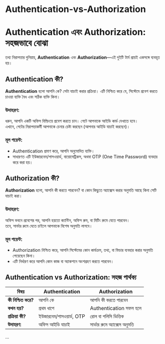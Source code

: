 # Authentication-vs-Authorization
# Authentication এবং Authorization: সহজভাবে বোঝা

তথ্য নিরাপত্তার দুনিয়ায়, **Authentication** এবং **Authorization**—এই দুইটি টার্ম প্রায়ই একসঙ্গে ব্যবহৃত হয়।

## Authentication কী?
**Authentication** হলো আপনি কে? সেটা যাচাই করার প্রক্রিয়া। এটি নিশ্চিত করে যে, সিস্টেমে প্রবেশ করতে চাওয়া ব্যক্তি বৈধ এবং সঠিক ব্যক্তি কিনা।

### উদাহরণ:
ধরুন, আপনি একটি অফিস বিল্ডিংয়ে প্রবেশ করতে চান। গেটে আপনাকে আইডি কার্ড দেখাতে হবে।  
এখানে, গেটের নিরাপত্তাকর্মী আপনাকে চেনার চেষ্টা করছেন (আপনার আইডি যাচাই করছেন)।

### মূল পয়েন্ট:
- Authentication প্রমাণ করে, আপনি অনুমোদিত ব্যক্তি।
- সাধারণত এটি ইউজারনেম/পাসওয়ার্ড, বায়োমেট্রিকস, অথবা OTP (One Time Password) ব্যবহার করে করা হয়।

## Authorization কী?
**Authorization** হলো, আপনি কী করতে পারবেন? বা কোন কিছুতে অ্যাক্সেস করার অনুমতি আছে কিনা সেটি যাচাই করা।

### উদাহরণ:
অফিস ভবনে প্রবেশের পর, আপনি হয়তো ক্যান্টিন, অফিস রুম, বা মিটিং রুমে যেতে পারবেন।  
তবে, সার্ভার রুমে যেতে চাইলে আপনাকে বিশেষ অনুমতি লাগবে।

### মূল পয়েন্ট:
- Authorization নিশ্চিত করে, আপনি সিস্টেমের কোন কার্যক্রম, তথ্য, বা ফিচার ব্যবহার করার অনুমতি পেয়েছেন কিনা।
- এটি নির্ধারণ করে আপনি কোন কাজ বা অ্যাকশনে অংশগ্রহণ করতে পারবেন।

## Authentication vs Authorization: সহজ পার্থক্য
| **বিষয়**           | **Authentication**              | **Authorization**                |
|---------------------|---------------------------------|-----------------------------------|
| **কী নিশ্চিত করে?** | আপনি কে                        | আপনি কী করতে পারবেন             |
| **কখন হয়?**        | প্রথম ধাপে                     | Authentication সফল হলে            |
| **প্রক্রিয়া কী?**    | ইউজারনেম/পাসওয়ার্ড, OTP        | রোল বা পলিসি ভিত্তিক             |
| **উদাহরণ:**         | অফিস আইডি যাচাই                | সার্ভার রুমে অ্যাক্সেস অনুমতি    |

...

